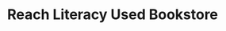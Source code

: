 ---
title: "Reach Literacy Used Bookstore"
url: /sioux-falls/reach-literacy-used-bookstore/
shop: books
---